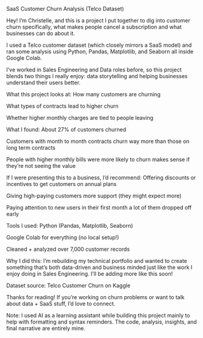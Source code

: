  SaaS Customer Churn Analysis (Telco Dataset)
 
Hey! I’m Christelle, and this is a project I put together to dig into customer churn specifically, what makes people cancel a subscription and what businesses can do about it.

I used a Telco customer dataset (which closely mirrors a SaaS model) and ran some analysis using Python, Pandas, Matplotlib, and Seaborn  all inside Google Colab.

I’ve worked in Sales Engineering and Data roles before, so this project blends two things I really enjoy: data storytelling and helping businesses understand their users better.

What this project looks at:
How many customers are churning

What types of contracts lead to higher churn

Whether higher monthly charges are tied to people leaving

What I found:
About 27% of customers churned

Customers with month to month contracts churn way more than those on long term contracts

People with higher monthly bills were more likely to churn makes sense if they’re not seeing the value

If I were presenting this to a business, I’d recommend:
Offering discounts or incentives to get customers on annual plans

Giving high-paying customers more support (they might expect more)

Paying attention to new users in their first month a lot of them dropped off early

Tools I used:
Python (Pandas, Matplotlib, Seaborn)

Google Colab for everything (no local setup!)

Cleaned + analyzed over 7,000 customer records

Why I did this:
I’m rebuilding my technical portfolio and wanted to create something that’s both data-driven and business minded just like the work I enjoy doing in Sales Engineering. I’ll be adding more like this soon!

Dataset source:
Telco Customer Churn on Kaggle

Thanks for reading!
If you’re working on churn problems or want to talk about data + SaaS stuff, I’d love to connect.

Note: I used AI as a learning assistant while building this project mainly to help with formatting and syntax reminders. The code, analysis, insights, and final narrative are entirely mine.

